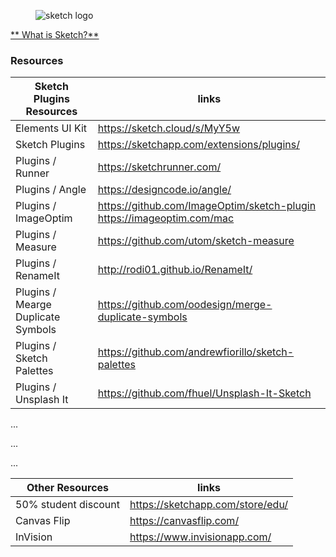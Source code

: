 <figure>
    <img src="../img/sketch-logo.jpg" alt="sketch logo">
</figure>

[** What is Sketch?**](https://cheesecakelabs.com/blog/exporting-ui-assets-with-sketch/)

### Resources

| Sketch Plugins Resources  | links |
| ------------- | ------------- |
| Elements UI Kit | https://sketch.cloud/s/MyY5w |
| Sketch Plugins  | https://sketchapp.com/extensions/plugins/ |
| Plugins / Runner  | https://sketchrunner.com/ |
| Plugins / Angle  | https://designcode.io/angle/ |
| Plugins / ImageOptim | https://github.com/ImageOptim/sketch-plugin  https://imageoptim.com/mac|
| Plugins / Measure | https://github.com/utom/sketch-measure  |
| Plugins / RenameIt | http://rodi01.github.io/RenameIt/ |
| Plugins / Mearge Duplicate Symbols | https://github.com/oodesign/merge-duplicate-symbols |
| Plugins / Sketch Palettes | https://github.com/andrewfiorillo/sketch-palettes |
| Plugins / Unsplash It | https://github.com/fhuel/Unsplash-It-Sketch |

...

...

...

| Other Resources  | links |
| ------------- | ------------- |
| 50% student discount  | https://sketchapp.com/store/edu/  |
| Canvas Flip | https://canvasflip.com/ |
| InVision | https://www.invisionapp.com/|


